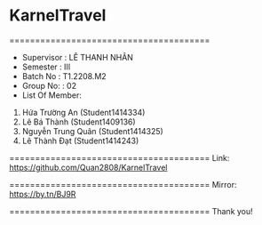 # KarnelTravel
=======================================
+ Supervisor : LÊ THANH NHÂN
+ Semester : III
+ Batch No : T1.2208.M2
+ Group No: : 02
+ List Of Member:
1. Hứa Trường An (Student1414334)
2. Lê Bá Thành (Student1409136)
3. Nguyễn Trung Quân (Student1414325)
4. Lê Thành Đạt (Student1414243)
   
=======================================
Link: 
https://github.com/Quan2808/KarnelTravel

=======================================
Mirror: 
https://by.tn/BJ9R

=======================================
Thank you!

